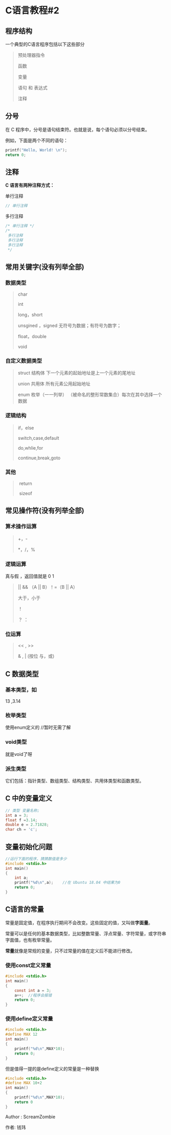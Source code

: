 # C语言教程#2

## 程序结构

一个典型的C语言程序包括以下这些部分

> 预处理器指令
>
> 函数
>
> 变量
>
> 语句 和 表达式
>
> 注释

## 分号 

在 C 程序中，分号是语句结束符。也就是说，每个语句必须以分号结束。

例如，下面是两个不同的语句：

```c
printf("Hello, World! \n");
return 0;
```

## 注释

**C 语言有两种注释方式：**

单行注释

```c
// 单行注释
```

多行注释

```c
/* 单行注释 */
/* 
 多行注释
 多行注释
 多行注释
 */
```

## 常用关键字(没有列举全部)

### 数据类型   

> char              
>
> int
>
> long，short
>
>  unsgined ，signed    无符号为数据；有符号为数字；
>
> float，double
>
> void

###  自定义数据类型

> struct    结构体    下一个元素的起始地址是上一个元素的尾地址
>
> union    共用体    所有元素公用起始地址
>
> enum    枚举（一一列举）  （被命名的整形常数集合）每次在其中选择一个数据

###  逻辑结构

> if，else
>
> switch,case,default
>
> do,whlie,for
>
> continue,break,goto

###  其他

> ​	return
>
> ​	sizeof

## 常见操作符(没有列举全部)

### 算术操作运算

> +，-
>
> *，/，%   

### 逻辑运算

真与假 ，返回值就是 0  1

> ||   &&        （A || B）！=（B || A）
>
> 大于，小于
>
> ！
>
> ？ ：

### 位运算

> << ,  >>   
>
> & , |   (按位  与，或) 



## C 数据类型

### 基本类型，如

13  ,3.14

### 枚举类型

使用enum定义的   //暂时无需了解

### void类型

就是void了呀

### 派生类型

它们包括：指针类型、数组类型、结构类型、共用体类型和函数类型。

## C 中的变量定义

```c
// 类型 变量名称;
int a = 3;
float f =3.14;
double e = 2.71828;
char ch = 'c';
```

## 变量初始化问题

```c
//运行下面的程序，猜猜数值是多少
#include <stdio.h>
int main()
{
	int a;
	printf("%d\n",a);    //在 Ubuntu 18.04 中结果为0
	return 0;
}
```

## C语言的常量

常量是固定值，在程序执行期间不会改变。这些固定的值，又叫做**字面量**。

常量可以是任何的基本数据类型，比如整数常量、浮点常量、字符常量，或字符串字面值，也有枚举常量。

**常量**就像是常规的变量，只不过常量的值在定义后不能进行修改。

### 使用const定义常量

```c
#include <stdio.h>
int main()
{
	const int a = 3;
	a++;  //程序会报错
	return 0;
}
```

### 使用define定义常量

```c
#include <stdio.h>
#define MAX 12
int main()
{
	printf("%d\n",MAX*10);
	return 0;
}
```

但是值得一提的是define定义的常量是一种替换

```c
#include <stdio.h>
#define MAX 10+2
int main()
{
	printf("%d\n",MAX*10);
	return 0
}
```

Author : ScreamZombie

作者: 钱玮